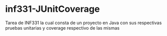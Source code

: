 # inf331-JUnitCoverage
Tarea de INF331 la cual consta de un proyecto en Java con sus respectivas pruebas unitarias y coverage respectivo de las mismas
